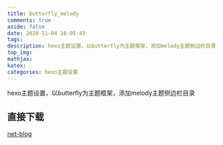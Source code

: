 ```yaml
---
title: butterfly_melody
comments: true
aside: false
date: 2020-11-04 16:05:43
tags: 
description: hexo主题设置，以butterfly为主题框架，添加melody主题侧边栏目录 
top_img: 
mathjax: 
katex: 
categories: hexo主题设置
---
```


hexo主题设置，以butterfly为主题框架，添加melody主题侧边栏目录

## 直接下载

[net-blog](https://github.com/huaixanyi/net-blog.git)
